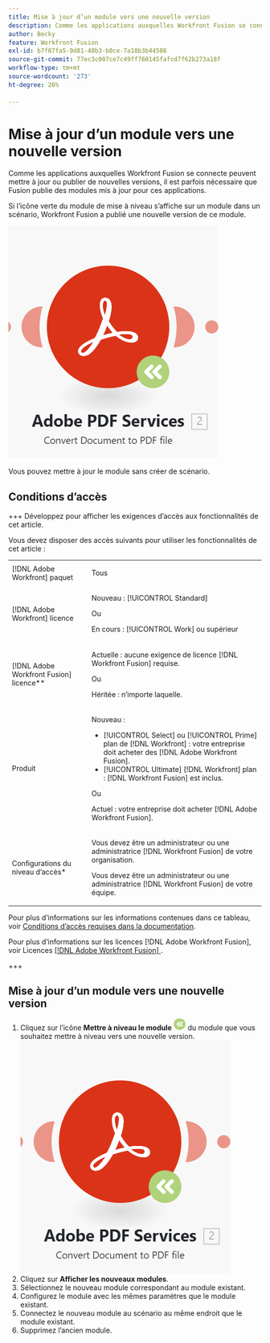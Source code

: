 ```yaml
---
title: Mise à jour d’un module vers une nouvelle version
description: Comme les applications auxquelles Workfront Fusion se connecte peuvent mettre à jour ou publier de nouvelles versions, il est parfois nécessaire que Fusion publie des modules mis à jour pour ces applications.
author: Becky
feature: Workfront Fusion
exl-id: b7f07fa5-9d81-48b3-b0ce-7a18b3b44508
source-git-commit: 77ec3c007ce7c49ff760145fafcd7f62b273a18f
workflow-type: tm+mt
source-wordcount: '273'
ht-degree: 26%

---
```


# Mise à jour d’un module vers une nouvelle version

Comme les applications auxquelles Workfront Fusion se connecte peuvent mettre à jour ou publier de nouvelles versions, il est parfois nécessaire que Fusion publie des modules mis à jour pour ces applications.

Si l’icône verte du module de mise à niveau s’affiche sur un module dans un scénario, Workfront Fusion a publié une nouvelle version de ce module.

![Icône Mettre à jour](assets/update-indicator.png)

Vous pouvez mettre à jour le module sans créer de scénario.

## Conditions d’accès

+++ Développez pour afficher les exigences d’accès aux fonctionnalités de cet article.

Vous devez disposer des accès suivants pour utiliser les fonctionnalités de cet article :

<table style="table-layout:auto">
 <col> 
 <col> 
 <tbody> 
  <tr> 
   <td role="rowheader">[!DNL Adobe Workfront] paquet</td> 
   <td> <p>Tous</p> </td> 
  </tr> 
  <tr data-mc-conditions=""> 
   <td role="rowheader">[!DNL Adobe Workfront] licence</td> 
   <td> <p>Nouveau : [!UICONTROL Standard]</p><p>Ou</p><p>En cours : [!UICONTROL Work] ou supérieur</p> </td> 
  </tr> 
  <tr> 
   <td role="rowheader">[!DNL Adobe Workfront Fusion] licence**</td> 
   <td>
   <p>Actuelle : aucune exigence de licence [!DNL Workfront Fusion] requise.</p>
   <p>Ou</p>
   <p>Héritée : n’importe laquelle. </p>
   </td> 
  </tr> 
  <tr> 
   <td role="rowheader">Produit</td> 
   <td>
   <p>Nouveau :</p> <ul><li>[!UICONTROL Select] ou [!UICONTROL Prime] plan de [!DNL Workfront] : votre entreprise doit acheter des [!DNL Adobe Workfront Fusion].</li><li>[!UICONTROL Ultimate] [!DNL Workfront] plan : [!DNL Workfront Fusion] est inclus.</li></ul>
   <p>Ou</p>
   <p>Actuel : votre entreprise doit acheter [!DNL Adobe Workfront Fusion].</p>
   </td> 
  </tr>
  <tr data-mc-conditions=""> 
   <td role="rowheader">Configurations du niveau d’accès*</td> 
   <td> 
     <p>Vous devez être un administrateur ou une administratrice [!DNL Workfront Fusion] de votre organisation.</p>
     <p>Vous devez être un administrateur ou une administratrice [!DNL Workfront Fusion] de votre équipe.</p>
   </td> 
  </tr> 
   </td> 
  </tr> 
 </tbody> 
</table>

Pour plus d’informations sur les informations contenues dans ce tableau, voir [Conditions d’accès requises dans la documentation](/help/workfront-fusion/references/licenses-and-roles/access-level-requirements-in-documentation.md).

Pour plus d’informations sur les licences [!DNL Adobe Workfront Fusion], voir Licences [[!DNL Adobe Workfront Fusion] ](/help/workfront-fusion/set-up-and-manage-workfront-fusion/licensing-operations-overview/license-automation-vs-integration.md).

+++

## Mise à jour d’un module vers une nouvelle version

1. Cliquez sur l’icône **Mettre à niveau le module** ![Icône Mettre à niveau](assets/upgrade-icon.png) du module que vous souhaitez mettre à niveau vers une nouvelle version.
   ![Icône Mettre à jour](assets/update-indicator.png)
1. Cliquez sur **Afficher les nouveaux modules**.
1. Sélectionnez le nouveau module correspondant au module existant.
1. Configurez le module avec les mêmes paramètres que le module existant.
1. Connectez le nouveau module au scénario au même endroit que le module existant.
1. Supprimez l’ancien module.
